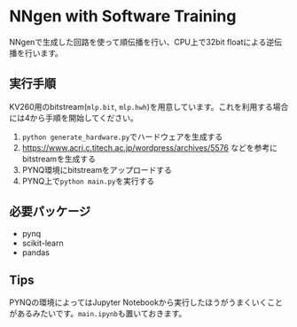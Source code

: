 # NNgen with Software Training

NNgenで生成した回路を使って順伝播を行い、CPU上で32bit floatによる逆伝播を行います。

## 実行手順
KV260用のbitstream(`mlp.bit`, `mlp.hwh`)を用意しています。これを利用する場合には4から手順を開始してください。

1. `python generate_hardware.py`でハードウェアを生成する
2. https://www.acri.c.titech.ac.jp/wordpress/archives/5576 などを参考にbitstreamを生成する
3. PYNQ環境にbitstreamをアップロードする
4. PYNQ上で`python main.py`を実行する

## 必要パッケージ
- pynq
- scikit-learn
- pandas

## Tips
PYNQの環境によってはJupyter Notebookから実行したほうがうまくいくことがあるみたいです。`main.ipynb`も置いておきます。
